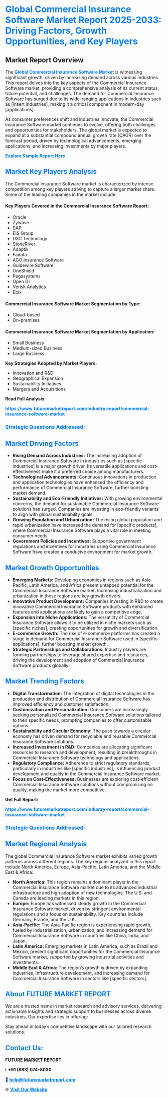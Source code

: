<h1 style="color: #007BFF;">Global Commercial Insurance Software Market Report 2025-2033: Driving Factors, Growth Opportunities, and Key Players</h1>

<section id="overview">
<h2>Market Report Overview</h2>
<p>The <a href="https://www.futuremarketreport.com/industry-report/commercial-insurance-software-market" style="color: #007BFF; text-decoration: none;"><strong>Global Commercial Insurance Software Market</strong></a> is witnessing significant growth, driven by increasing demand across various industries. This report delves into the key aspects of the Commercial Insurance Software market, providing a comprehensive analysis of its current status, future potential, and challenges. The demand for Commercial Insurance Software has surged due to its wide-ranging applications in industries such as [insert industries], making it a critical component in modern-day [applications].</p>
<p>As consumer preferences shift and industries innovate, the Commercial Insurance Software market continues to evolve, offering both challenges and opportunities for stakeholders. The global market is expected to expand at a substantial compound annual growth rate (CAGR) over the forecast period, driven by technological advancements, emerging applications, and increasing investments by major players.</p>
</section>

<section id="overview">
<p><a href="https://www.futuremarketreport.com/request-sample/reportId=62311" style="color: #007BFF; text-decoration: none;"><strong>Explore Sample Report Here</strong></a></p>
</section>

<section id="key-players">
<h2 style="color: #007BFF;">Market Key Players Analysis</h2>
<p>The Commercial Insurance Software market is characterized by intense competition among key players striving to capture a larger market share. Some of the leading companies in the market include:</p>
<h4>Key Players Covered in the Commercial Insurance Software Report:</h4>
<ul><li>Oracle</li><li>Zywave</li><li>SAP</li><li>EIS Group</li><li>DXC Technology</li><li>StoneRiver</li><li>Adaptik</li><li>Fadata</li><li>AGO Insurance Software</li><li>Guidewire Software</li><li>OneShield</li><li>Pegasystems</li><li>Open GI</li><li>Verisk Analytics</li><li>Ebix</li></ul>
<h4>Commercial Insurance Software Market Segmentation by Type:</h4>
<ul><li>Cloud-based</li><li>On-premises</li></ul>

<h4>Commercial Insurance Software Market Segmentation by Application:</h4>
<ul><li>Small Business</li><li>Medium-sized Business</li><li>Large Business</li></ul>
<p><strong>Key Strategies Adopted by Market Players:</strong></p>
<ul>
<li>Innovation and R&D</li>
<li>Geographical Expansion</li>
<li>Sustainability Initiatives</li>
<li>Mergers and Acquisitions</li>
</ul>
</section>

<section>
<p><strong>Read Full Analysis: </strong></p><a href="https://www.futuremarketreport.com/industry-report/commercial-insurance-software-market" style="color: #007BFF; text-decoration: none;"><strong>https://www.futuremarketreport.com/industry-report/commercial-insurance-software-market</strong></a>
<h3 style="color: #007BFF;">Strategic Questions Addressed:</h3>
</section>

<section id="driving-factors">
<h2 style="color: #007BFF;">Market Driving Factors</h2>
<ul>
<li><strong>Rising Demand Across Industries:</strong> The increasing adoption of Commercial Insurance Software in industries such as [specific industries] is a major growth driver. Its versatile applications and cost-effectiveness make it a preferred choice among manufacturers.</li>
<li><strong>Technological Advancements:</strong> Continuous innovations in production and application technologies have enhanced the efficiency and performance of Commercial Insurance Software, further boosting market demand.</li>
<li><strong>Sustainability and Eco-Friendly Initiatives:</strong> With growing environmental concerns, the demand for sustainable Commercial Insurance Software solutions has surged. Companies are investing in eco-friendly variants to align with global sustainability goals.</li>
<li><strong>Growing Population and Urbanization:</strong> The rising global population and rapid urbanization have increased the demand for [specific products], where Commercial Insurance Software plays a vital role in meeting consumer needs.</li>
<li><strong>Government Policies and Incentives:</strong> Supportive government regulations and incentives for industries using Commercial Insurance Software have created a conducive environment for market growth.</li>
</ul>
</section>

<section id="growth-opportunities">
<h2 style="color: #007BFF;">Market Growth Opportunities</h2>
<ul>
<li><strong>Emerging Markets:</strong> Developing economies in regions such as Asia-Pacific, Latin America, and Africa present untapped potential for the Commercial Insurance Software market. Increasing industrialization and urbanization in these regions are key growth drivers.</li>
<li><strong>Innovative Product Development:</strong> Companies investing in R&D to create innovative Commercial Insurance Software products with enhanced features and applications are likely to gain a competitive edge.</li>
<li><strong>Expansion into Niche Applications:</strong> The versatility of Commercial Insurance Software allows it to be utilized in niche markets such as [specific niches], creating opportunities for growth and diversification.</li>
<li><strong>E-commerce Growth:</strong> The rise of e-commerce platforms has created a surge in demand for Commercial Insurance Software used in [specific applications], further boosting market growth.</li>
<li><strong>Strategic Partnerships and Collaborations:</strong> Industry players are forming partnerships to leverage shared expertise and resources, driving the development and adoption of Commercial Insurance Software products globally.</li>
</ul>
</section>

<section id="trending-factors">
<h2 style="color: #007BFF;">Market Trending Factors</h2>
<ul>
<li><strong>Digital Transformation:</strong> The integration of digital technologies in the production and distribution of Commercial Insurance Software has improved efficiency and customer satisfaction.</li>
<li><strong>Customization and Personalization:</strong> Consumers are increasingly seeking personalized Commercial Insurance Software solutions tailored to their specific needs, prompting companies to offer customizable options.</li>
<li><strong>Sustainability and Circular Economy:</strong> The push towards a circular economy has driven demand for recyclable and reusable Commercial Insurance Software solutions.</li>
<li><strong>Increased Investment in R&D:</strong> Companies are allocating significant resources to research and development, resulting in breakthroughs in Commercial Insurance Software technology and applications.</li>
<li><strong>Regulatory Compliance:</strong> Adherence to strict regulatory standards, particularly in industries like [specific industries], is influencing product development and quality in the Commercial Insurance Software market.</li>
<li><strong>Focus on Cost-Effectiveness:</strong> Businesses are exploring cost-efficient Commercial Insurance Software solutions without compromising on quality, making the market more competitive.</li>
</ul>
</section>

<section>
<p><strong>Get Full Report: </strong></p><a href="https://www.futuremarketreport.com/industry-report/commercial-insurance-software-market" style="color: #007BFF; text-decoration: none;"><strong>https://www.futuremarketreport.com/industry-report/commercial-insurance-software-market</strong></a>
<h3 style="color: #007BFF;">Strategic Questions Addressed:</h3>
</section>


<section id="regional-analysis">
<h2 style="color: #007BFF;">Market Regional Analysis</h2>
<p>The global Commercial Insurance Software market exhibits varied growth patterns across different regions. The key regions analyzed in this report include North America, Europe, Asia-Pacific, Latin America, and the Middle East & Africa:</p>
<ul>
<li><strong>North America:</strong> This region remains a dominant player in the Commercial Insurance Software market due to its advanced industrial infrastructure and high adoption of new technologies. The U.S. and Canada are leading markets in this region.</li>
<li><strong>Europe:</strong> Europe has witnessed steady growth in the Commercial Insurance Software market, driven by stringent environmental regulations and a focus on sustainability. Key countries include Germany, France, and the U.K.</li>
<li><strong>Asia-Pacific:</strong> The Asia-Pacific region is experiencing rapid growth, fueled by industrialization, urbanization, and increasing demand for Commercial Insurance Software in countries like China, India, and Japan.</li>
<li><strong>Latin America:</strong> Emerging markets in Latin America, such as Brazil and Mexico, present significant opportunities for the Commercial Insurance Software market, supported by growing industrial activities and investments.</li>
<li><strong>Middle East & Africa:</strong> The region’s growth is driven by expanding industries, infrastructure development, and increasing demand for Commercial Insurance Software in sectors like [specific sectors].</li>
</ul>
</section>

<footer>
<h2 style="color: #007BFF;">About FUTURE MARKET REPORT</h2>
<p>We are a trusted name in market research and advisory services, delivering actionable insights and strategic support to businesses across diverse industries. Our expertise lies in offering:</p>

<p>Stay ahead in today’s competitive landscape with our tailored research solutions.</p>

<h2 style="color: #007BFF;">Contact Us:</h2>
<p><strong>FUTURE MARKET REPORT</strong></p>
<p>📞 <strong>+91 (883) 074-8030</strong></p>
<p>📧 <strong><a href="mailto:help@futuremarketreport.com" style="color: #007BFF;">help@futuremarketreport.com</a></strong></p>
<p>🌐 <strong><a href="https://www.futuremarketreport.com/" style="color: #007BFF;">Visit Our Website</a></strong></p>
</footer>